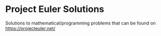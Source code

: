 # Project Euler Solutions
Solutions to mathematical/programming problems that can be found on https://projecteuler.net/
